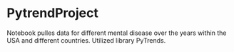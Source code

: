 # PytrendProject

Notebook pulles data for different mental disease over the years within the USA and different countries. 
Utilized library PyTrends. 

